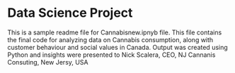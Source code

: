# Data Science Project

This is a sample readme file for Cannabisnew.ipnyb file. 
This file contains the final code for analyzing data on Cannabis consumption, 
along with customer behaviour and social values in Canada.
Output was created using Python and insights were presented to Nick Scalera, CEO, NJ Cannanis Consuting, New Jersy, USA
